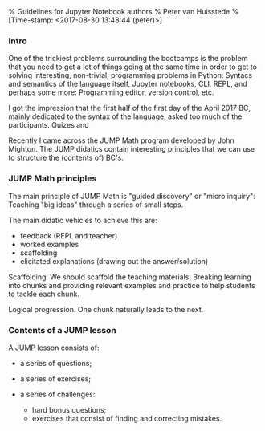 % Guidelines for Jupyter Notebook authors
% Peter van Huisstede
% [Time-stamp: <2017-08-30 13:48:44 (peter)>]

### Intro

One of the trickiest problems surrounding the bootcamps is the problem
that you need to get a lot of things going at the same time in order
to get to solving interesting, non-trivial, programming problems in
Python: Syntacs and semantics of the language itself, Jupyter
notebooks, CLI, REPL, and perhaps some more: Programming editor,
version control, etc.

I got the impression that the first half of the first day of the April
2017 BC, mainly dedicated to the syntax of the language, asked too
much of the participants. Quizes and 

Recently I came across the JUMP Math program developed by John
Mighton. The JUMP didatics contain interesting principles that we can
use to structure the (contents of) BC's.

### JUMP Math principles

The main principle of JUMP Math is "guided discovery" or "micro
inquiry": Teaching "big ideas" through a series of small steps.

The main didatic vehicles to achieve this are:

  - feedback (REPL and teacher)
  - worked examples
  - scaffolding
  - elicitated explanations (drawing out the answer/solution)
  
Scaffolding. We should scaffold the teaching materials: Breaking learning into
chunks and providing relevant examples and practice to help students
to tackle each chunk.

Logical progression. One chunk naturally leads to the next.

### Contents of a JUMP lesson

A JUMP lesson consists of:

  - a series of questions;
  - a series of exercises;
  - a series of challenges:
  
    - hard bonus questions;
	- exercises that consist of finding and correcting mistakes.
